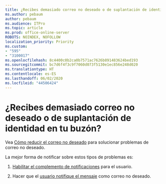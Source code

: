 ```yaml
---
title: ¿Recibes demasiado correo no deseado o de suplantación de identidad en tu buzón?
ms.author: pebaum
author: pebaum
ms.audience: ITPro
ms.topic: article
ms.prod: office-online-server
ROBOTS: NOINDEX, NOFOLLOW
localization_priority: Priority
ms.custom:
- "595"
- "3100017"
ms.openlocfilehash: 8c4400c0b2ca0b7571ac7626b891483624bed193
ms.sourcegitcommit: bc7d6f4f3c9f7060d073f5130e1ec856e248d020
ms.translationtype: HT
ms.contentlocale: es-ES
ms.lasthandoff: 06/02/2020
ms.locfileid: "44506424"
---
```

# <a name="are-you-getting-too-much-spam-or-phish-in-your-mailbox"></a>¿Recibes demasiado correo no deseado o de suplantación de identidad en tu buzón?

Vea [Cómo reducir el correo no deseado](https://docs.microsoft.com/microsoft-365/security/office-365-security/anti-spam-protection) para solucionar problemas de correo no deseado.
  
La mejor forma de notificar sobre estos tipos de problemas es:
  
1. [Habilitar el complemento de notificaciones](https://docs.microsoft.com/microsoft-365/security/office-365-security/enable-the-report-message-add-in) para el usuario.

2. Hacer que el [usuario notifique el mensaje](https://support.office.com/article/b5caa9f1-cdf3-4443-af8c-ff724ea719d2) como correo no deseado.
